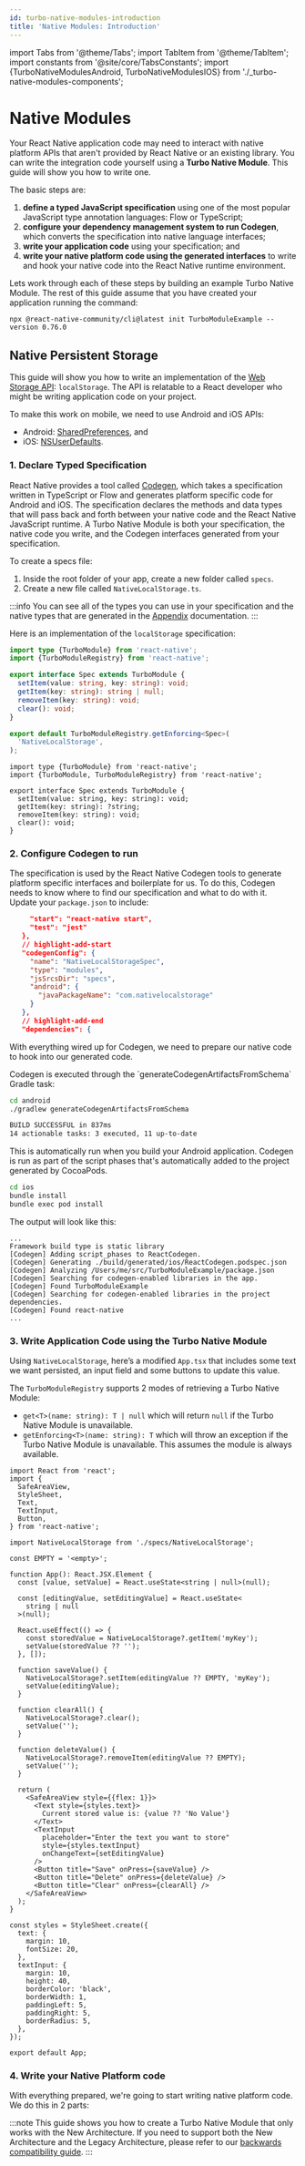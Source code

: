 ```yaml
---
id: turbo-native-modules-introduction
title: 'Native Modules: Introduction'
---
```


import Tabs from '@theme/Tabs'; import TabItem from '@theme/TabItem'; import constants from '@site/core/TabsConstants';
import {TurboNativeModulesAndroid, TurboNativeModulesIOS} from './\_turbo-native-modules-components';

# Native Modules

Your React Native application code may need to interact with native platform APIs that aren't provided by React Native or an existing library. You can write the integration code yourself using a **Turbo Native Module**. This guide will show you how to write one.

The basic steps are:

1. **define a typed JavaScript specification** using one of the most popular JavaScript type annotation languages: Flow or TypeScript;
2. **configure your dependency management system to run Codegen**, which converts the specification into native language interfaces;
3. **write your application code** using your specification; and
4. **write your native platform code using the generated interfaces** to write and hook your native code into the React Native runtime environment.

Lets work through each of these steps by building an example Turbo Native Module. The rest of this guide assume that you have created your application running the command:

```shell
npx @react-native-community/cli@latest init TurboModuleExample --version 0.76.0
```

## Native Persistent Storage

This guide will show you how to write an implementation of the [Web Storage API](https://html.spec.whatwg.org/multipage/webstorage.html#dom-localstorage-dev): `localStorage`. The API is relatable to a React developer who might be writing application code on your project.

To make this work on mobile, we need to use Android and iOS APIs:

- Android: [SharedPreferences](https://developer.android.com/reference/android/content/SharedPreferences), and
- iOS: [NSUserDefaults](https://developer.apple.com/documentation/foundation/nsuserdefaults).

### 1. Declare Typed Specification

React Native provides a tool called [Codegen](/the-new-architecture/what-is-codegen.md), which takes a specification written in TypeScript or Flow and generates platform specific code for Android and iOS. The specification declares the methods and data types that will pass back and forth between your native code and the React Native JavaScript runtime. A Turbo Native Module is both your specification, the native code you write, and the Codegen interfaces generated from your specification.

To create a specs file:

1. Inside the root folder of your app, create a new folder called `specs`.
2. Create a new file called `NativeLocalStorage.ts`.

:::info
You can see all of the types you can use in your specification and the native types that are generated in the [Appendix](/appendix.md) documentation.
:::

Here is an implementation of the `localStorage` specification:

<Tabs groupId="language" queryString defaultValue={constants.defaultJavaScriptSpecLanguage} values={constants.javaScriptSpecLanguages}>
<TabItem value="typescript">

```typescript title="specs/NativeLocalStorage.ts"
import type {TurboModule} from 'react-native';
import {TurboModuleRegistry} from 'react-native';

export interface Spec extends TurboModule {
  setItem(value: string, key: string): void;
  getItem(key: string): string | null;
  removeItem(key: string): void;
  clear(): void;
}

export default TurboModuleRegistry.getEnforcing<Spec>(
  'NativeLocalStorage',
);
```

</TabItem>
<TabItem value="flow">

```flow title="NativeLocalStorage.js"
import type {TurboModule} from 'react-native';
import {TurboModule, TurboModuleRegistry} from 'react-native';

export interface Spec extends TurboModule {
  setItem(value: string, key: string): void;
  getItem(key: string): ?string;
  removeItem(key: string): void;
  clear(): void;
}
```

</TabItem>
</Tabs>

### 2. Configure Codegen to run

The specification is used by the React Native Codegen tools to generate platform specific interfaces and boilerplate for us. To do this, Codegen needs to know where to find our specification and what to do with it. Update your `package.json` to include:

```json title="package.json"
     "start": "react-native start",
     "test": "jest"
   },
   // highlight-add-start
   "codegenConfig": {
     "name": "NativeLocalStorageSpec",
     "type": "modules",
     "jsSrcsDir": "specs",
     "android": {
       "javaPackageName": "com.nativelocalstorage"
     }
   },
   // highlight-add-end
   "dependencies": {
```

With everything wired up for Codegen, we need to prepare our native code to hook into our generated code.

<Tabs groupId="platforms" queryString defaultValue={constants.defaultPlatform}>
<TabItem value="android" label="Android">
Codegen is executed through the `generateCodegenArtifactsFromSchema` Gradle task:

```bash
cd android
./gradlew generateCodegenArtifactsFromSchema

BUILD SUCCESSFUL in 837ms
14 actionable tasks: 3 executed, 11 up-to-date
```

This is automatically run when you build your Android application.
</TabItem>
<TabItem value="ios" label="iOS">
Codegen is run as part of the script phases that's automatically added to the project generated by CocoaPods.

```bash
cd ios
bundle install
bundle exec pod install
```

The output will look like this:

```shell
...
Framework build type is static library
[Codegen] Adding script_phases to ReactCodegen.
[Codegen] Generating ./build/generated/ios/ReactCodegen.podspec.json
[Codegen] Analyzing /Users/me/src/TurboModuleExample/package.json
[Codegen] Searching for codegen-enabled libraries in the app.
[Codegen] Found TurboModuleExample
[Codegen] Searching for codegen-enabled libraries in the project dependencies.
[Codegen] Found react-native
...
```

</TabItem>
</Tabs>

### 3. Write Application Code using the Turbo Native Module

Using `NativeLocalStorage`, here’s a modified `App.tsx` that includes some text we want persisted, an input field and some buttons to update this value.

The `TurboModuleRegistry` supports 2 modes of retrieving a Turbo Native Module:

- `get<T>(name: string): T | null` which will return `null` if the Turbo Native Module is unavailable.
- `getEnforcing<T>(name: string): T` which will throw an exception if the Turbo Native Module is unavailable. This assumes the module is always available.

```tsx title="App.tsx"
import React from 'react';
import {
  SafeAreaView,
  StyleSheet,
  Text,
  TextInput,
  Button,
} from 'react-native';

import NativeLocalStorage from './specs/NativeLocalStorage';

const EMPTY = '<empty>';

function App(): React.JSX.Element {
  const [value, setValue] = React.useState<string | null>(null);

  const [editingValue, setEditingValue] = React.useState<
    string | null
  >(null);

  React.useEffect(() => {
    const storedValue = NativeLocalStorage?.getItem('myKey');
    setValue(storedValue ?? '');
  }, []);

  function saveValue() {
    NativeLocalStorage?.setItem(editingValue ?? EMPTY, 'myKey');
    setValue(editingValue);
  }

  function clearAll() {
    NativeLocalStorage?.clear();
    setValue('');
  }

  function deleteValue() {
    NativeLocalStorage?.removeItem(editingValue ?? EMPTY);
    setValue('');
  }

  return (
    <SafeAreaView style={{flex: 1}}>
      <Text style={styles.text}>
        Current stored value is: {value ?? 'No Value'}
      </Text>
      <TextInput
        placeholder="Enter the text you want to store"
        style={styles.textInput}
        onChangeText={setEditingValue}
      />
      <Button title="Save" onPress={saveValue} />
      <Button title="Delete" onPress={deleteValue} />
      <Button title="Clear" onPress={clearAll} />
    </SafeAreaView>
  );
}

const styles = StyleSheet.create({
  text: {
    margin: 10,
    fontSize: 20,
  },
  textInput: {
    margin: 10,
    height: 40,
    borderColor: 'black',
    borderWidth: 1,
    paddingLeft: 5,
    paddingRight: 5,
    borderRadius: 5,
  },
});

export default App;
```

### 4. Write your Native Platform code

With everything prepared, we're going to start writing native platform code. We do this in 2 parts:

:::note
This guide shows you how to create a Turbo Native Module that only works with the New Architecture. If you need to support both the New Architecture and the Legacy Architecture, please refer to our [backwards compatibility guide](https://github.com/reactwg/react-native-new-architecture/blob/main/docs/backwards-compat.md).
:::

<Tabs groupId="platforms" queryString defaultValue={constants.defaultPlatform}>
    <TabItem value="android" label="Android">
        <TurboNativeModulesAndroid />
    </TabItem>
    <TabItem value="ios" label="iOS">
        <TurboNativeModulesIOS/>
    </TabItem>
</Tabs>
